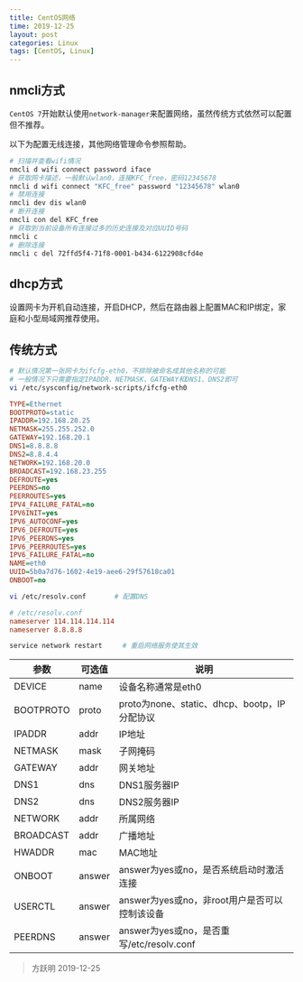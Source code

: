 ```yaml
---
title: CentOS网络
time: 2019-12-25
layout: post
categories: Linux
tags: [CentOS, Linux]
---
```


## nmcli方式

`CentOS 7`开始默认使用`network-manager`来配置网络，虽然传统方式依然可以配置但不推荐。

以下为配置无线连接，其他网络管理命令参照帮助。

```bash
# 扫描并查看wifi情况
nmcli d wifi connect password iface
# 获取网卡描述，一般默认wlan0，连接KFC_free，密码12345678
nmcli d wifi connect "KFC_free" password "12345678" wlan0
# 禁用连接
nmcli dev dis wlan0
# 断开连接
nmcli con del KFC_free
# 获取到当前设备所有连接过多的历史连接及对应UUID号码
nmcli c
# 删除连接
nmcli c del 72ffd5f4-71f8-0001-b434-6122908cfd4e
````

## dhcp方式

设置网卡为开机自动连接，开启DHCP，然后在路由器上配置MAC和IP绑定，家庭和小型局域网推荐使用。

## 传统方式

```bash
# 默认情况第一张网卡为ifcfg-eth0，不排除被命名成其他名称的可能
# 一般情况下只需要指定IPADDR、NETMASK、GATEWAY和DNS1、DNS2即可
vi /etc/sysconfig/network-scripts/ifcfg-eth0
```

```ini
TYPE=Ethernet
BOOTPROTO=static
IPADDR=192.168.20.25
NETMASK=255.255.252.0
GATEWAY=192.168.20.1
DNS1=8.8.8.8
DNS2=8.8.4.4
NETWORK=192.168.20.0
BROADCAST=192.168.23.255
DEFROUTE=yes
PEERDNS=no
PEERROUTES=yes
IPV4_FAILURE_FATAL=no
IPV6INIT=yes
IPV6_AUTOCONF=yes
IPV6_DEFROUTE=yes
IPV6_PEERDNS=yes
IPV6_PEERROUTES=yes
IPV6_FAILURE_FATAL=no
NAME=eth0
UUID=5b0a7d76-1602-4e19-aee6-29f57618ca01
ONBOOT=no
```

```bash
vi /etc/resolv.conf       # 配置DNS
```

```ini
# /etc/resolv.conf
nameserver 114.114.114.114
nameserver 8.8.8.8
```

```bash
service network restart     # 重启网络服务使其生效
```

|   参数    | 可选值 |                     说明                      |
| --------- | ------ | --------------------------------------------- |
| DEVICE    | name   | 设备名称通常是eth0                            |
| BOOTPROTO | proto  | proto为none、static、dhcp、bootp，IP分配协议  |
| IPADDR    | addr   | IP地址                                        |
| NETMASK   | mask   | 子网掩码                                      |
| GATEWAY   | addr   | 网关地址                                      |
| DNS1      | dns    | DNS1服务器IP                                  |
| DNS2      | dns    | DNS2服务器IP                                  |
| NETWORK   | addr   | 所属网络                                      |
| BROADCAST | addr   | 广播地址                                      |
| HWADDR    | mac    | MAC地址                                       |
| ONBOOT    | answer | answer为yes或no，是否系统启动时激活连接       |
| USERCTL   | answer | answer为yes或no，非root用户是否可以控制该设备 |
| PEERDNS   | answer | answer为yes或no，是否重写/etc/resolv.conf     |

> 方跃明
> 2019-12-25
